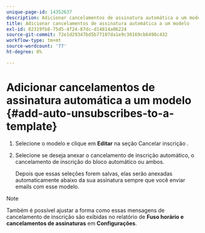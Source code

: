 ```yaml
---
unique-page-id: 14352637
description: Adicionar cancelamentos de assinatura automática a um modelo - Documentos do Marketo - Documentação do produto
title: Adicionar cancelamentos de assinatura automática a um modelo
exl-id: 82319fb8-75d5-4f24-87dc-d14814a06224
source-git-commit: 72e1d29347bd5b77107da1e9c30169cb6490c432
workflow-type: tm+mt
source-wordcount: '77'
ht-degree: 0%

---
```


# Adicionar cancelamentos de assinatura automática a um modelo {#add-auto-unsubscribes-to-a-template}

1. Selecione o modelo e clique em **Editar** na seção Cancelar inscrição .

1. Selecione se deseja anexar o cancelamento de inscrição automático, o cancelamento de inscrição do bloco automático ou ambos.

   Depois que essas seleções forem salvas, elas serão anexadas automaticamente abaixo da sua assinatura sempre que você enviar emails com esse modelo.

>[!NOTE]
>
>Também é possível ajustar a forma como essas mensagens de cancelamento de inscrição são exibidas no relatório de **Fuso horário e cancelamentos de assinaturas** em **Configurações**.

